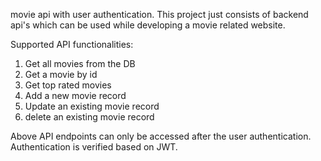 movie api with user authentication.
This project just consists of backend api's which can be used while developing a movie related website.

Supported API functionalities:
1. Get all movies from the DB
2. Get a movie by id
3. Get top rated movies
4. Add a new movie record
5. Update an existing movie record
6. delete an existing movie record

Above API endpoints can only be accessed after the user authentication. Authentication is verified based on JWT.
